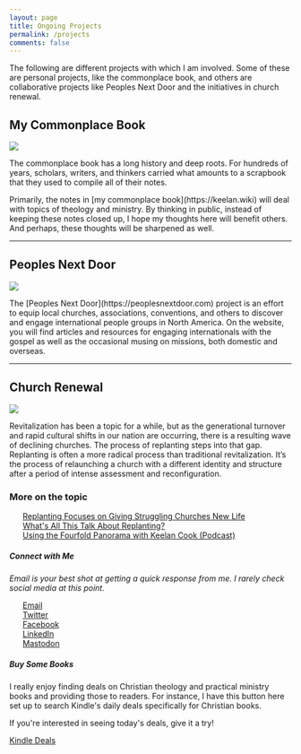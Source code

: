 ```yaml
---
layout: page
title: Ongoing Projects
permalink: /projects
comments: false
---
```



<div class="row justify-content-between">
<div class="col-md-8 pr-5">

<p>The following are different projects with which I am involved. Some of these are personal projects, like the commonplace book, and others are collaborative projects like Peoples Next Door and the initiatives in church renewal.</P>

<h2>My Commonplace Book</h2>

<img src="https://i.imgur.com/BzZOtqw.png">
<br>
<p>The commonplace book has a long history and deep roots. For hundreds of years, scholars, writers, and thinkers carried what amounts to a scrapbook that they used to compile all of their notes.</p>

<p>Primarily, the notes in [my commonplace book](https://keelan.wiki) will deal with topics of theology and ministry. By thinking in public, instead of keeping these notes closed up, I hope my thoughts here will benefit others. And perhaps, these thoughts will be sharpened as well.<p>

<hr>

<h2>Peoples Next Door</h2>

<img src="https://i.imgur.com/qkWO4qa.png">
<br>
<p>The [Peoples Next Door](https://peoplesnextdoor.com) project is an effort to equip local churches, associations, conventions, and others to discover and engage international people groups in North America. On the website, you will find articles and resources for engaging internationals with the gospel as well as the occasional musing on missions, both domestic and overseas.</p>

<hr>

<h2>Church Renewal</h2>

<img src="https://i.imgur.com/YmOtly9.png">
<br>
<p>Revitalization has been a topic for a while, but as the generational turnover and rapid cultural shifts in our nation are occurring, there is a resulting wave of declining churches. The process of replanting steps into that gap. Replanting is often a more radical process than traditional revitalization. It’s the process of relaunching a church with a different identity and structure after a period of intense assessment and reconfiguration.</p>

<h3>More on the topic</h3>
<ul style="list-style-type:none;">
  <li><a href="https://www.baptiststandard.com/news/texas/replanting-focuses-on-giving-struggling-churches-new-life/">Replanting Focuses on Giving Struggling Churches New Life</a></li>
  <li><a href="https://www.ubahouston.org/blog/2019/1/10/what-is-all-this-talk-about-replanting">What's All This Talk About Replanting?</a></li>
  <li><a href="https://replantbootcamp.com/podcast/ep23/">Using the Fourfold Panorama with Keelan Cook (Podcast)</a></li>
</ul>

</div>

<div class="col-md-4">

<div class="sticky-top sticky-top-80">
<h5>Connect with Me</h5>
<i>Email is your best shot at getting a quick response from me. I rarely check social media at this point.</i>

<ul style="list-style-type:none;">
  <li><a rel="me" href="mailto:kcook@sebts.edu"><i class="fa fa-envelope"></i> Email</a></li>
  <li><a rel="me" href="https://twitter.com/keelancook"><i class="fab fa-twitter"></i> Twitter</a></li>
  <li><a rel="me" href="https://facebook.com/keelancook"><i class="fab fa-facebook"></i> Facebook</a></li>
  <li><a rel="me" href="https://linkedin/in/keelancook"><i class="fab fa-linkedin"></i> LinkedIn</a></li>
  <li><a rel="me" href="https://mastodon.social/@keelan"><i class="fab fa-mastodon"></i> Mastodon</a></li>
</ul>

<h5>Buy Some Books</h5>
<p>I really enjoy finding deals on Christian theology and practical ministry books and providing those to readers. For instance, I have this button here set up to search Kindle's daily deals specifically for Christian books.</p>

<p>If you're interested in seeing today's deals, give it a try!</p>

<a target="_blank" href="https://amzn.to/48f1wpo" class="btn btn-warning">Kindle Deals</a> 
</div>
</div>
</div>